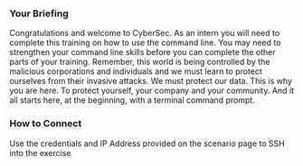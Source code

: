 ### Your Briefing

Congratulations and welcome to CyberSec. As an intern you will need to complete this training on how to use the command line. You may need to strengthen your command line skills before you can complete the other parts of your training. Remember, this world is being controlled by the malicious corporations and individuals and we must learn to protect ourselves from their invasive attacks. We must protect our data. This is why you are here. To protect yourself, your company and your community. And it all starts here, at the beginning, with a terminal command prompt.

### How to Connect

Use the credentials and IP Address provided on the scenario page to SSH into the exercise






